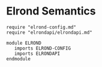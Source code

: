 Elrond Semantics
================

```k
require "elrond-config.md"
require "elrondapi/elrondapi.md"

module ELROND
   imports ELROND-CONFIG
   imports ELRONDAPI
endmodule
```
